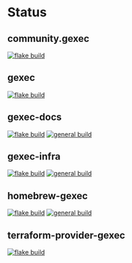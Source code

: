 # Status

## community.gexec
[![flake build](https://github.com/gexec/community.gexec/actions/workflows/flake.yml/badge.svg)](https://github.com/gexec/community.gexec/actions/workflows/flake.yml)

## gexec
[![flake build](https://github.com/gexec/gexec/actions/workflows/flake.yml/badge.svg)](https://github.com/gexec/gexec/actions/workflows/flake.yml)

## gexec-docs
[![flake build](https://github.com/gexec/gexec-docs/actions/workflows/flake.yml/badge.svg)](https://github.com/gexec/gexec-docs/actions/workflows/flake.yml) [![general build](https://github.com/gexec/gexec-docs/actions/workflows/general.yml/badge.svg)](https://github.com/gexec/gexec-docs/actions/workflows/general.yml)

## gexec-infra
[![flake build](https://github.com/gexec/gexec-infra/actions/workflows/flake.yml/badge.svg)](https://github.com/gexec/gexec-infra/actions/workflows/flake.yml) [![general build](https://github.com/gexec/gexec-infra/actions/workflows/general.yml/badge.svg)](https://github.com/gexec/gexec-infra/actions/workflows/general.yml)

## homebrew-gexec
[![flake build](https://github.com/gexec/homebrew-gexec/actions/workflows/flake.yml/badge.svg)](https://github.com/gexec/homebrew-gexec/actions/workflows/flake.yml) [![general build](https://github.com/gexec/homebrew-gexec/actions/workflows/general.yml/badge.svg)](https://github.com/gexec/homebrew-gexec/actions/workflows/general.yml)

## terraform-provider-gexec
[![flake build](https://github.com/gexec/terraform-provider-gexec/actions/workflows/flake.yml/badge.svg)](https://github.com/gexec/terraform-provider-gexec/actions/workflows/flake.yml)
